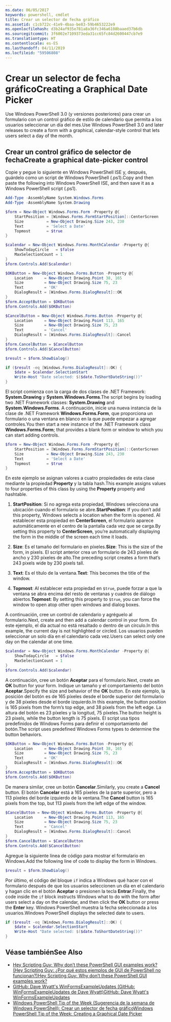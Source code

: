 ```yaml
---
ms.date: 06/05/2017
keywords: powershell, cmdlet
title: Crear un selector de fecha gráfico
ms.assetid: c1cb722c-41e9-4baa-be83-59b4653222e9
ms.openlocfilehash: d3b24af935e781a8a36fc346a6108baaed37b6db
ms.sourcegitcommit: 3f6002e7109373eda31cc65fc84d2600447cb7e9
ms.translationtype: HT
ms.contentlocale: es-ES
ms.lasthandoff: 04/11/2019
ms.locfileid: "59506808"
---
```

# <a name="creating-a-graphical-date-picker"></a><span data-ttu-id="bb67b-103">Crear un selector de fecha gráfico</span><span class="sxs-lookup"><span data-stu-id="bb67b-103">Creating a Graphical Date Picker</span></span>

<span data-ttu-id="bb67b-104">Use Windows PowerShell 3.0 (y versiones posteriores) para crear un formulario con un control gráfico de estilo de calendario que permita a los usuarios seleccionar un día del mes.</span><span class="sxs-lookup"><span data-stu-id="bb67b-104">Use Windows PowerShell 3.0 and later releases to create a form with a graphical, calendar-style control that lets users select a day of the month.</span></span>

## <a name="create-a-graphical-date-picker-control"></a><span data-ttu-id="bb67b-105">Crear un control gráfico de selector de fecha</span><span class="sxs-lookup"><span data-stu-id="bb67b-105">Create a graphical date-picker control</span></span>

<span data-ttu-id="bb67b-106">Copie y pegue lo siguiente en Windows PowerShell ISE y, después, guárdelo como un script de Windows PowerShell (.ps1).</span><span class="sxs-lookup"><span data-stu-id="bb67b-106">Copy and then paste the following into Windows PowerShell ISE, and then save it as a Windows PowerShell script (.ps1).</span></span>

```powershell
Add-Type -AssemblyName System.Windows.Forms
Add-Type -AssemblyName System.Drawing

$form = New-Object Windows.Forms.Form -Property @{
    StartPosition = [Windows.Forms.FormStartPosition]::CenterScreen
    Size          = New-Object Drawing.Size 243, 230
    Text          = 'Select a Date'
    Topmost       = $true
}

$calendar = New-Object Windows.Forms.MonthCalendar -Property @{
    ShowTodayCircle   = $false
    MaxSelectionCount = 1
}
$form.Controls.Add($calendar)

$OKButton = New-Object Windows.Forms.Button -Property @{
    Location     = New-Object Drawing.Point 38, 165
    Size         = New-Object Drawing.Size 75, 23
    Text         = 'OK'
    DialogResult = [Windows.Forms.DialogResult]::OK
}
$form.AcceptButton = $OKButton
$form.Controls.Add($OKButton)

$CancelButton = New-Object Windows.Forms.Button -Property @{
    Location     = New-Object Drawing.Point 113, 165
    Size         = New-Object Drawing.Size 75, 23
    Text         = 'Cancel'
    DialogResult = [Windows.Forms.DialogResult]::Cancel
}
$form.CancelButton = $CancelButton
$form.Controls.Add($CancelButton)

$result = $form.ShowDialog()

if ($result -eq [Windows.Forms.DialogResult]::OK) {
    $date = $calendar.SelectionStart
    Write-Host "Date selected: $($date.ToShortDateString())"
}
```

<span data-ttu-id="bb67b-107">El script comienza con la carga de dos clases de .NET Framework: **System.Drawing** y **System.Windows.Forms**.</span><span class="sxs-lookup"><span data-stu-id="bb67b-107">The script begins by loading two .NET Framework classes: **System.Drawing** and **System.Windows.Forms**.</span></span>
<span data-ttu-id="bb67b-108">A continuación, inicie una nueva instancia de la clase de .NET Framework **Windows.Forms.Form**, que proporciona un formulario o una ventana en blanco en la que puede empezar a agregar controles.</span><span class="sxs-lookup"><span data-stu-id="bb67b-108">You then start a new instance of the .NET Framework class **Windows.Forms.Form**; that provides a blank form or window to which you can start adding controls.</span></span>

```powershell
$form = New-Object Windows.Forms.Form -Property @{
    StartPosition = [Windows.Forms.FormStartPosition]::CenterScreen
    Size          = New-Object Drawing.Size 243, 230
    Text          = 'Select a Date'
    Topmost       = $true
}
```

<span data-ttu-id="bb67b-109">En este ejemplo se asignan valores a cuatro propiedades de esta clase mediante la propiedad **Property** y la tabla hash.</span><span class="sxs-lookup"><span data-stu-id="bb67b-109">This example assigns values to four properties of this class by using the **Property** property and hashtable.</span></span>

1. <span data-ttu-id="bb67b-110">**StartPosition**: Si no agrega esta propiedad, Windows selecciona una ubicación cuando el formulario se abre.</span><span class="sxs-lookup"><span data-stu-id="bb67b-110">**StartPosition**: If you don’t add this property, Windows selects a location when the form is opened.</span></span>
   <span data-ttu-id="bb67b-111">Al establecer esta propiedad en **CenterScreen**, el formulario aparece automáticamente en el centro de la pantalla cada vez que se carga.</span><span class="sxs-lookup"><span data-stu-id="bb67b-111">By setting this property to **CenterScreen**, you’re automatically displaying the form in the middle of the screen each time it loads.</span></span>

2. <span data-ttu-id="bb67b-112">**Size**: Es el tamaño del formulario en píxeles.</span><span class="sxs-lookup"><span data-stu-id="bb67b-112">**Size**: This is the size of the form, in pixels.</span></span>
   <span data-ttu-id="bb67b-113">El script anterior crea un formulario de 243 píxeles de ancho y 230 píxeles de alto.</span><span class="sxs-lookup"><span data-stu-id="bb67b-113">The preceding script creates a form that’s 243 pixels wide by 230 pixels tall.</span></span>

3. <span data-ttu-id="bb67b-114">**Text**: Es el título de la ventana.</span><span class="sxs-lookup"><span data-stu-id="bb67b-114">**Text**: This becomes the title of the window.</span></span>

4. <span data-ttu-id="bb67b-115">**Topmost**: Al establecer esta propiedad en `$true`, puede forzar a que la ventana se abra encima del resto de ventanas y cuadros de diálogo abiertos.</span><span class="sxs-lookup"><span data-stu-id="bb67b-115">**Topmost**: By setting this property to `$true`, you can force the window to open atop other open windows and dialog boxes.</span></span>

<span data-ttu-id="bb67b-116">A continuación, cree un control de calendario y agréguelo al formulario.</span><span class="sxs-lookup"><span data-stu-id="bb67b-116">Next, create and then add a calendar control in your form.</span></span>
<span data-ttu-id="bb67b-117">En este ejemplo, el día actual no está resaltado o dentro de un círculo.</span><span class="sxs-lookup"><span data-stu-id="bb67b-117">In this example, the current day is not highlighted or circled.</span></span>
<span data-ttu-id="bb67b-118">Los usuarios pueden seleccionar un solo día en el calendario cada vez.</span><span class="sxs-lookup"><span data-stu-id="bb67b-118">Users can select only one day on the calendar at one time.</span></span>

```powershell
$calendar = New-Object Windows.Forms.MonthCalendar -Property @{
    ShowTodayCircle   = $false
    MaxSelectionCount = 1
}
$form.Controls.Add($calendar)
```

<span data-ttu-id="bb67b-119">A continuación, cree un botón **Aceptar** para el formulario.</span><span class="sxs-lookup"><span data-stu-id="bb67b-119">Next, create an **OK** button for your form.</span></span>
<span data-ttu-id="bb67b-120">Indique un tamaño y el comportamiento del botón **Aceptar**.</span><span class="sxs-lookup"><span data-stu-id="bb67b-120">Specify the size and behavior of the **OK** button.</span></span>
<span data-ttu-id="bb67b-121">En este ejemplo, la posición del botón es de 165 píxeles desde el borde superior del formulario y de 38 píxeles desde el borde izquierdo.</span><span class="sxs-lookup"><span data-stu-id="bb67b-121">In this example, the button position is 165 pixels from the form’s top edge, and 38 pixels from the left edge.</span></span>
<span data-ttu-id="bb67b-122">La altura del botón es 23 píxeles y la longitud, 75 píxeles.</span><span class="sxs-lookup"><span data-stu-id="bb67b-122">The button height is 23 pixels, while the button length is 75 pixels.</span></span>
<span data-ttu-id="bb67b-123">El script usa tipos predefinidos de Windows Forms para definir el comportamiento del botón.</span><span class="sxs-lookup"><span data-stu-id="bb67b-123">The script uses predefined Windows Forms types to determine the button behaviors.</span></span>

```powershell
$OKButton = New-Object Windows.Forms.Button -Property @{
    Location     = New-Object Drawing.Point 38, 165
    Size         = New-Object Drawing.Size 75, 23
    Text         = 'OK'
    DialogResult = [Windows.Forms.DialogResult]::OK
}
$form.AcceptButton = $OKButton
$form.Controls.Add($OKButton)
```

<span data-ttu-id="bb67b-124">De manera similar, cree un botón **Cancelar**.</span><span class="sxs-lookup"><span data-stu-id="bb67b-124">Similarly, you create a **Cancel** button.</span></span>
<span data-ttu-id="bb67b-125">El botón **Cancelar** está a 165 píxeles de la parte superior, pero a 113 píxeles del borde izquierdo de la ventana.</span><span class="sxs-lookup"><span data-stu-id="bb67b-125">The **Cancel** button is 165 pixels from the top, but 113 pixels from the left edge of the window.</span></span>

```powershell
$CancelButton = New-Object Windows.Forms.Button -Property @{
    Location     = New-Object Drawing.Point 113, 165
    Size         = New-Object Drawing.Size 75, 23
    Text         = 'Cancel'
    DialogResult = [Windows.Forms.DialogResult]::Cancel
}
$form.CancelButton = $CancelButton
$form.Controls.Add($CancelButton)
```

<span data-ttu-id="bb67b-126">Agregue la siguiente línea de código para mostrar el formulario en Windows.</span><span class="sxs-lookup"><span data-stu-id="bb67b-126">Add the following line of code to display the form in Windows.</span></span>

```powershell
$result = $form.ShowDialog()
```

<span data-ttu-id="bb67b-127">Por último, el código del bloque `if` indica a Windows qué hacer con el formulario después de que los usuarios seleccionen un día en el calendario y hagan clic en el botón **Aceptar** o presionen la tecla **Entrar**.</span><span class="sxs-lookup"><span data-stu-id="bb67b-127">Finally, the code inside the `if` block instructs Windows what to do with the form after users select a day on the calendar, and then click the **OK** button or press the **Enter** key.</span></span>
<span data-ttu-id="bb67b-128">Windows PowerShell muestra la fecha seleccionada a los usuarios.</span><span class="sxs-lookup"><span data-stu-id="bb67b-128">Windows PowerShell displays the selected date to users.</span></span>

```powershell
if ($result -eq [Windows.Forms.DialogResult]::OK) {
    $date = $calendar.SelectionStart
    Write-Host "Date selected: $($date.ToShortDateString())"
}
```

## <a name="see-also"></a><span data-ttu-id="bb67b-129">Véase también</span><span class="sxs-lookup"><span data-stu-id="bb67b-129">See Also</span></span>

- [<span data-ttu-id="bb67b-130">Hey Scripting Guy:  Why don’t these PowerShell GUI examples work? (Hey Scripting Guy: ¿Por qué estos ejemplos de GUI de PowerShell no funcionan?)</span><span class="sxs-lookup"><span data-stu-id="bb67b-130">Hey Scripting Guy:  Why don’t these PowerShell GUI examples work?</span></span>](https://go.microsoft.com/fwlink/?LinkId=506644)
- [<span data-ttu-id="bb67b-131">GitHub: Dave Wyatt's WinFormsExampleUpdates (GitHub: WinFormsExampleUpdates de Dave Wyatt)</span><span class="sxs-lookup"><span data-stu-id="bb67b-131">GitHub: Dave Wyatt's WinFormsExampleUpdates</span></span>](https://github.com/dlwyatt/WinFormsExampleUpdates)
- [<span data-ttu-id="bb67b-132">Windows PowerShell Tip of the Week (Sugerencia de la semana de Windows PowerShell):  Crear un selector de fecha gráfico</span><span class="sxs-lookup"><span data-stu-id="bb67b-132">Windows PowerShell Tip of the Week:  Creating a Graphical Date Picker</span></span>](https://technet.microsoft.com/library/ff730942.aspx)